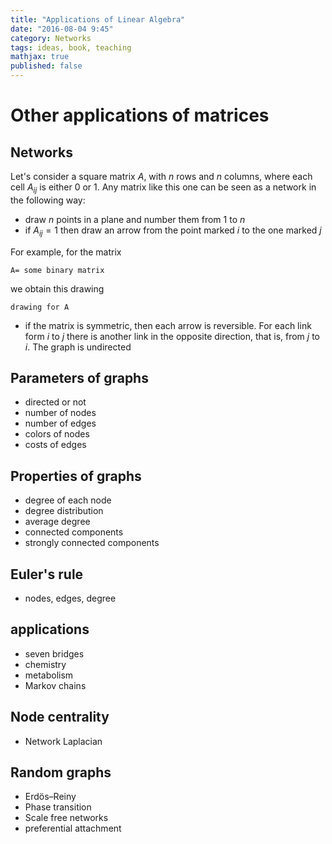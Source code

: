 ```yaml
---
title: "Applications of Linear Algebra"
date: "2016-08-04 9:45"
category: Networks
tags: ideas, book, teaching
mathjax: true
published: false
---
```



# Other applications of matrices

## Networks

Let's consider a square matrix $A$, with $n$ rows and $n$ columns, where each cell $A_{ij}$ is either 0 or 1.
Any matrix like this one can be seen as a network in the following way:

+ draw $n$ points in a plane and number them from 1 to $n$
+ if $A_{ij}=1$ then draw an arrow from the point marked $i$ to the one marked $j$

For example, for the matrix

~~~ note
A= some binary matrix
~~~

we obtain this drawing

~~~ note
drawing for A
~~~

+ if the matrix is symmetric, then each arrow is reversible. For each link form $i$ to $j$ there is another link in the opposite direction, that is, from $j$ to $i$. The graph is undirected

## Parameters of graphs

+ directed or not
+ number of nodes
+ number of edges
+ colors of nodes
+ costs of edges

## Properties of graphs

+ degree of each node
+ degree distribution
+ average degree
+ connected components
+ strongly connected components

## Euler's rule

+ nodes, edges, degree

## applications

+ seven bridges
+ chemistry
+ metabolism
+ Markov chains

## Node centrality

+ Network Laplacian

## Random graphs

+ Erdös–Reiny
+ Phase transition
+ Scale free networks
+ preferential attachment

